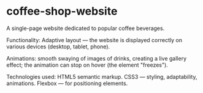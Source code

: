 # coffee-shop-website

A single-page website dedicated to popular coffee beverages.

Functionality:
Adaptive layout — the website is displayed correctly on various devices (desktop, tablet, phone).

Animations:
smooth swaying of images of drinks, creating a live gallery effect;
the animation can stop on hover (the element "freezes").

Technologies used:
HTML5 semantic markup.
CSS3 — styling, adaptability, animations.
Flexbox — for positioning elements.

